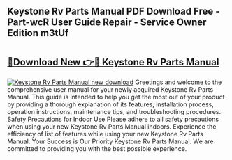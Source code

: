 ## Keystone Rv Parts Manual PDF Download Free - Part-wcR User Guide Repair - Service Owner Edition m3tUf

# <h2><a href="http://bc37576.oget.top/?id=Keystone+Rv+Parts+Manual">🔗Download New 👉🔴 Keystone Rv Parts Manual</a></h2>

[![Keystone Rv Parts Manual new download](https://i.imgur.com/5g1atiW.png)](http://bc37576.oget.top/?id=Keystone+Rv+Parts+Manual)
Greetings and welcome to the comprehensive user manual for your newly acquired Keystone Rv Parts Manual. This guide is intended to help you get the most out of your product by providing a thorough explanation of its features, installation process, operation instructions, maintenance tips, and troubleshooting procedures. Safety Precautions for Indoor Use Please adhere to all safety precautions when using your new Keystone Rv Parts Manual indoors. Experience the efficiency of list of features while using your new Keystone Rv Parts Manual. Your Success is Our Priority Keystone Rv Parts Manual. We are committed to providing you with the best possible experience.
